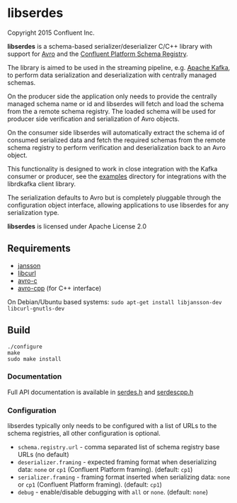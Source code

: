 # libserdes

Copyright 2015 Confluent Inc.

**libserdes** is a schema-based serializer/deserializer C/C++ library with
support for [Avro](http://avro.apache.org) and the
[Confluent Platform Schema Registry](https://github.com/confluentinc/schema-registry).

The library is aimed to be used in the streaming pipeline,
e.g. [Apache Kafka](http://kafka.apache.org), to perform data serialization
and deserialization with centrally managed schemas.

On the producer side the application only needs to provide the centrally
managed schema name or id and libserdes will fetch and load the schema from
the a remote schema registry. The loaded schema will be used for producer side
verification and serialization of Avro objects.

On the consumer side libserdes will automatically extract the schema id
of consumed serialized data and fetch the required schemas from the
remote schema registry to perform verification and deserialization back
to an Avro object.

This functionality is designed to work in close integration with the
Kafka consumer or producer, see the [examples](examples) directory for
integrations with the librdkafka client library.

The serialization defaults to Avro but is completely pluggable through the
configuration object interface, allowing applications to use libserdes for any
serialization type.


**libserdes** is licensed under Apache License 2.0


## Requirements

 * [jansson](http://www.digip.org/jansson/)
 * [libcurl](http://curl.haxx.se/)
 * [avro-c](http://avro.apache.org/docs/current/api/c/index.html)
 * [avro-cpp](http://avro.apache.org/docs/current/api/cpp/html/index.html) (for C++ interface)


On Debian/Ubuntu based systems:
`sudo apt-get install libjansson-dev libcurl-gnutls-dev`


## Build

    ./configure
    make
    sudo make install


### Documentation

Full API documentation is available in [serdes.h](src/serdes.h) and [serdescpp.h](src-cpp/serdescpp.h)

### Configuration

libserdes typically only needs to be configured with a list of URLs
to the schema registries, all other configuration is optional.

 * `schema.registry.url` - comma separated list of schema registry base URLs (no default)
 * `deserializer.framing` - expected framing format when deserializing data: `none` or `cp1` (Confluent Platform framing). (default: `cp1`)
 * `serializer.framing` - framing format inserted when serializing data: `none` or `cp1` (Confluent Platform framing). (default: `cp1`)
 * `debug` - enable/disable debugging with `all` or `none`. (default: `none`)
